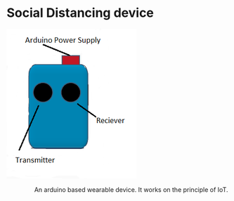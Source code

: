 # Social Distancing device

![](https://github.com/chandbud5/Social_Distancing_device/blob/main/imgs/Device.png)
<p align="right">An arduino based wearable device. It works on the principle of IoT.</p>
